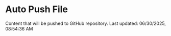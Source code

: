 # Auto Push File

Content that will be pushed to GitHub repository.
Last updated: 06/30/2025, 08:54:36 AM